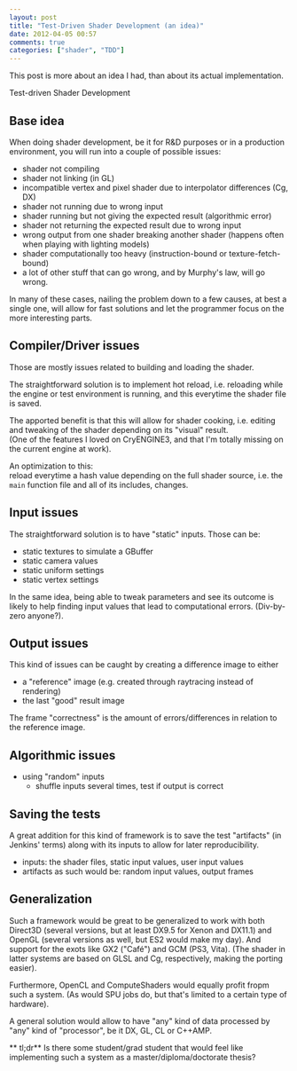 ```yaml
---
layout: post
title: "Test-Driven Shader Development (an idea)"
date: 2012-04-05 00:57
comments: true
categories: ["shader", "TDD"]
---
```


This post is more about an idea I had, than about its actual implementation.

Test-driven Shader Development

## Base idea
When doing shader development,
be it for R&D purposes or in a production environment,
you will run into a couple of possible issues:  
-   shader not compiling
-   shader not linking (in GL)
-   incompatible vertex and pixel shader due to interpolator differences (Cg, DX)
-   shader not running due to wrong input
-   shader running but not giving the expected result (algorithmic error)
-   shader not returning the expected result due to wrong input
-   wrong output from one shader breaking another shader (happens often when playing with lighting models)
-   shader computationally too heavy (instruction-bound or texture-fetch-bound)
-   a lot of other stuff that can go wrong, and by Murphy's law, will go wrong.

In many of these cases,
nailing the problem down to a few causes,
at best a single one,
will allow for fast solutions
and let the programmer focus on the more interesting parts.

## Compiler/Driver issues
Those are mostly issues related to building and loading the shader.

The straightforward solution is to implement hot reload,
i.e. reloading while the engine or test environment is running,
and this everytime the shader file is saved.

The apported benefit is that this will allow for shader cooking,
i.e. editing and tweaking of the shader depending on its "visual" result.  
(One of the features I loved on CryENGINE3, and that I'm totally missing on the current engine at work).

An optimization to this:  
reload everytime a hash value depending on the full shader source,
i.e. the `main` function file and all of its includes, changes.

## Input issues

The straightforward solution is to have "static" inputs.
Those can be:  
-   static textures to simulate a GBuffer
-   static camera values
-   static uniform settings
-   static vertex settings

In the same idea, being able to tweak parameters and see its outcome is likely to help finding input values that lead to computational errors. (Div-by-zero anyone?).

## Output issues

This kind of issues can be caught by creating a difference image to either  
-   a "reference" image (e.g. created through raytracing instead of rendering)
-   the last "good" result image

The frame "correctness" is the amount of errors/differences in relation to the reference image.

## Algorithmic issues
-   using "random" inputs
    -   shuffle inputs several times, test if output is correct

## Saving the tests
A great addition for this kind of framework is to save the test "artifacts" (in Jenkins' terms) along with its inputs to allow for later reproducibility.  
-   inputs: the shader files, static input values, user input values
-   artifacts as such would be: random input values, output frames


## Generalization
Such a framework would be great to be generalized to work with both Direct3D (several versions, but at least DX9.5 for Xenon and DX11.1) and OpenGL (several versions as well, but ES2 would make my day).
And support for the exots like GX2 ("Café") and GCM (PS3, Vita). (The shader in latter systems are based on GLSL and Cg, respectively, making the porting easier).

Furthermore, OpenCL and ComputeShaders would equally profit fropm such a system.
(As would SPU jobs do, but that's limited to a certain type of hardware).

A general solution would allow to have "any" kind of data
processed by "any" kind of "processor", be it DX, GL, CL or C++AMP.

** tl;dr** Is there some student/grad student that would feel like implementing such a system as a master/diploma/doctorate thesis?

